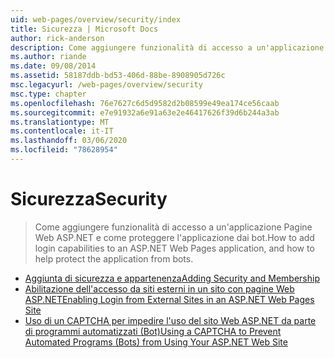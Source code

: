 ```yaml
---
uid: web-pages/overview/security/index
title: Sicurezza | Microsoft Docs
author: rick-anderson
description: Come aggiungere funzionalità di accesso a un'applicazione Pagine Web ASP.NET e come proteggere l'applicazione dai bot.
ms.author: riande
ms.date: 09/08/2014
ms.assetid: 58187ddb-bd53-406d-88be-8908905d726c
msc.legacyurl: /web-pages/overview/security
msc.type: chapter
ms.openlocfilehash: 76e7627c6d5d9582d2b08599e49ea174ce56caab
ms.sourcegitcommit: e7e91932a6e91a63e2e46417626f39d6b244a3ab
ms.translationtype: MT
ms.contentlocale: it-IT
ms.lasthandoff: 03/06/2020
ms.locfileid: "78628954"
---
```

# <a name="security"></a><span data-ttu-id="b88b6-103">Sicurezza</span><span class="sxs-lookup"><span data-stu-id="b88b6-103">Security</span></span>

> <span data-ttu-id="b88b6-104">Come aggiungere funzionalità di accesso a un'applicazione Pagine Web ASP.NET e come proteggere l'applicazione dai bot.</span><span class="sxs-lookup"><span data-stu-id="b88b6-104">How to add login capabilities to an ASP.NET Web Pages application, and how to help protect the application from bots.</span></span>

- [<span data-ttu-id="b88b6-105">Aggiunta di sicurezza e appartenenza</span><span class="sxs-lookup"><span data-stu-id="b88b6-105">Adding Security and Membership</span></span>](16-adding-security-and-membership.md)
- [<span data-ttu-id="b88b6-106">Abilitazione dell'accesso da siti esterni in un sito con pagine Web ASP.NET</span><span class="sxs-lookup"><span data-stu-id="b88b6-106">Enabling Login from External Sites in an ASP.NET Web Pages Site</span></span>](enabling-login-from-external-sites-in-an-aspnet-web-pages-site.md)
- [<span data-ttu-id="b88b6-107">Uso di un CAPTCHA per impedire l'uso del sito Web ASP.NET da parte di programmi automatizzati (Bot)</span><span class="sxs-lookup"><span data-stu-id="b88b6-107">Using a CAPTCHA to Prevent Automated Programs (Bots) from Using Your ASP.NET Web Site</span></span>](using-a-catpcha-to-prevent-automated-programs-bots-from-using-your-aspnet-web-site.md)
